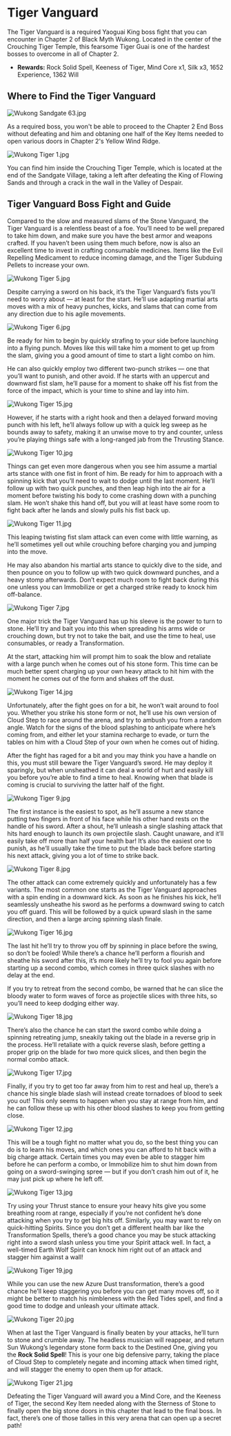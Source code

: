 # Tiger Vanguard

The Tiger Vanguard is a required Yaoguai King boss fight that you can encounter in Chapter 2 of Black Myth Wukong. Located in the center of the Crouching Tiger Temple, this fearsome Tiger Guai is one of the hardest bosses to overcome in all of Chapter 2. 

  * **Rewards:** Rock Solid Spell, Keeness of Tiger, Mind Core x1, Silk x3, 1652 Experience, 1362 Will

## Where to Find the Tiger Vanguard

![Wukong Sandgate 63.jpg](https://oyster.ignimgs.com/mediawiki/apis.ign.com/black-myth-wukong/5/55/Wukong_Sandgate_63.jpg)

As a required boss, you won't be able to proceed to the Chapter 2 End Boss without defeating and him and obtaning one half of the Key Items needed to open various doors in Chapter 2's Yellow Wind Ridge. 

![Wukong Tiger 1.jpg](https://oyster.ignimgs.com/mediawiki/apis.ign.com/black-myth-wukong/3/38/Wukong_Tiger_1.jpg)

You can find him inside the Crouching Tiger Temple, which is located at the end of the Sandgate Village, taking a left after defeating the King of Flowing Sands and through a crack in the wall in the Valley of Despair. 

## Tiger Vanguard Boss Fight and Guide

Compared to the slow and measured slams of the Stone Vanguard, the Tiger Vanguard is a relentless beast of a foe. You’ll need to be well prepared to take him down, and make sure you have the best armor and weapons crafted. If you haven’t been using them much before, now is also an excellent time to invest in crafting consumable medicines. Items like the Evil Repelling Medicament to reduce incoming damage, and the Tiger Subduing Pellets to increase your own. 

![Wukong Tiger 5.jpg](https://oyster.ignimgs.com/mediawiki/apis.ign.com/black-myth-wukong/e/ec/Wukong_Tiger_5.jpg)

Despite carrying a sword on his back, it’s the Tiger Vanguard’s fists you’ll need to worry about — at least for the start. He’ll use adapting martial arts moves with a mix of heavy punches, kicks, and slams that can come from any direction due to his agile movements. 

![Wukong Tiger 6.jpg](https://oyster.ignimgs.com/mediawiki/apis.ign.com/black-myth-wukong/0/02/Wukong_Tiger_6.jpg)

Be ready for him to begin by quickly strafing to your side before launching into a flying punch. Moves like this will take him a moment to get up from the slam, giving you a good amount of time to start a light combo on him. 

He can also quickly employ two different two-punch strikes — one that you’ll want to punish, and other avoid. If he starts with an uppercut and downward fist slam, he’ll pause for a moment to shake off his fist from the force of the impact, which is your time to shine and lay into him. 

![Wukong Tiger 15.jpg](https://oyster.ignimgs.com/mediawiki/apis.ign.com/black-myth-wukong/6/67/Wukong_Tiger_15.jpg)

However, if he starts with a right hook and then a delayed forward moving punch with his left, he’ll always follow up with a quick leg sweep as he bounds away to safety, making it an unwise move to try and counter, unless you’re playing things safe with a long-ranged jab from the Thrusting Stance. 

![Wukong Tiger 10.jpg](https://oyster.ignimgs.com/mediawiki/apis.ign.com/black-myth-wukong/7/76/Wukong_Tiger_10.jpg)

Things can get even more dangerous when you see him assume a martial arts stance with one fist in front of him. Be ready for him to approach with a spinning kick that you’ll need to wait to dodge until the last moment. He’ll follow up with two quick punches, and then leap high into the air for a moment before twisting his body to come crashing down with a punching slam. He won’t shake this hand off, but you will at least have some room to fight back after he lands and slowly pulls his fist back up. 

![Wukong Tiger 11.jpg](https://oyster.ignimgs.com/mediawiki/apis.ign.com/black-myth-wukong/9/95/Wukong_Tiger_11.jpg)

This leaping twisting fist slam attack can even come with little warning, as he’ll sometimes yell out while crouching before charging you and jumping into the move. 

He may also abandon his martial arts stance to quickly dive to the side, and then pounce on you to follow up with two quick downward punches, and a heavy stomp afterwards. Don’t expect much room to fight back during this one unless you can Immobilize or get a charged strike ready to knock him off-balance. 

![Wukong Tiger 7.jpg](https://oyster.ignimgs.com/mediawiki/apis.ign.com/black-myth-wukong/c/cb/Wukong_Tiger_7.jpg)

One major trick the Tiger Vanguard has up his sleeve is the power to turn to stone. He’ll try and bait you into this when spreading his arms wide or crouching down, but try not to take the bait, and use the time to heal, use consumables, or ready a Transformation. 

At the start, attacking him will prompt him to soak the blow and retaliate with a large punch when he comes out of his stone form. This time can be much better spent charging up your own heavy attack to hit him with the moment he comes out of the form and shakes off the dust. 

![Wukong Tiger 14.jpg](https://oyster.ignimgs.com/mediawiki/apis.ign.com/black-myth-wukong/7/78/Wukong_Tiger_14.jpg)

Unfortunately, after the fight goes on for a bit, he won’t wait around to fool you. Whether you strike his stone form or not, he’ll use his own version of Cloud Step to race around the arena, and try to ambush you from a random angle. Watch for the signs of the blood splashing to anticipate where he’s coming from, and either let your stamina recharge to evade, or turn the tables on him with a Cloud Step of your own when he comes out of hiding. 

After the fight has raged for a bit and you may think you have a handle on this, you must still beware the Tiger Vanguard’s sword. He may deploy it sparingly, but when unsheathed it can deal a world of hurt and easily kill you before you’re able to find a time to heal. Knowing when that blade is coming is crucial to surviving the latter half of the fight. 

![Wukong Tiger 9.jpg](https://oyster.ignimgs.com/mediawiki/apis.ign.com/black-myth-wukong/3/33/Wukong_Tiger_9.jpg)

The first instance is the easiest to spot, as he’ll assume a new stance putting two fingers in front of his face while his other hand rests on the handle of his sword. After a shout, he’ll unleash a single slashing attack that hits hard enough to launch its own projectile slash. Caught unaware, and it’ll easily take off more than half your health bar! It’s also the easiest one to punish, as he’ll usually take the time to put the blade back before starting his next attack, giving you a lot of time to strike back. 

![Wukong Tiger 8.jpg](https://oyster.ignimgs.com/mediawiki/apis.ign.com/black-myth-wukong/0/05/Wukong_Tiger_8.jpg)

The other attack can come extremely quickly and unfortunately has a few variants. The most common one starts as the Tiger Vanguard approaches with a spin ending in a downward kick. As soon as he finishes his kick, he’ll seamlessly unsheathe his sword as he performs a downward swing to catch you off guard. This will be followed by a quick upward slash in the same direction, and then a large arcing spinning slash finale. 

![Wukong Tiger 16.jpg](https://oyster.ignimgs.com/mediawiki/apis.ign.com/black-myth-wukong/7/79/Wukong_Tiger_16.jpg)

The last hit he’ll try to throw you off by spinning in place before the swing, so don’t be fooled! While there’s a chance he’ll perform a flourish and sheathe his sword after this, it’s more likely he’ll try to fool you again before starting up a second combo, which comes in three quick slashes with no delay at the end. 

If you try to retreat from the second combo, be warned that he can slice the bloody water to form waves of force as projectile slices with three hits, so you’ll need to keep dodging either way. 

![Wukong Tiger 18.jpg](https://oyster.ignimgs.com/mediawiki/apis.ign.com/black-myth-wukong/3/31/Wukong_Tiger_18.jpg)

There’s also the chance he can start the sword combo while doing a spinning retreating jump, sneakily taking out the blade in a reverse grip in the process. He’ll retaliate with a quick reverse slash, before getting a proper grip on the blade for two more quick slices, and then begin the normal combo attack. 

![Wukong Tiger 17.jpg](https://oyster.ignimgs.com/mediawiki/apis.ign.com/black-myth-wukong/a/a5/Wukong_Tiger_17.jpg)

Finally, if you try to get too far away from him to rest and heal up, there’s a chance his single blade slash will instead create tornadoes of blood to seek you out! This only seems to happen when you stay at range from him, and he can follow these up with his other blood slashes to keep you from getting close. 

![Wukong Tiger 12.jpg](https://oyster.ignimgs.com/mediawiki/apis.ign.com/black-myth-wukong/6/64/Wukong_Tiger_12.jpg)

This will be a tough fight no matter what you do, so the best thing you can do is to learn his moves, and which ones you can afford to hit back with a big charge attack. Certain times you may even be able to stagger him before he can perform a combo, or Immobilize him to shut him down from going on a sword-swinging spree — but if you don’t crash him out of it, he may just pick up where he left off. 

![Wukong Tiger 13.jpg](https://oyster.ignimgs.com/mediawiki/apis.ign.com/black-myth-wukong/c/c7/Wukong_Tiger_13.jpg)

Try using your Thrust stance to ensure your heavy hits give you some breathing room at range, especially if you’re not confident he’s done attacking when you try to get big hits off. Similarly, you may want to rely on quick-hitting Spirits. Since you don’t get a different health bar like the Transformation Spells, there’s a good chance you may be stuck attacking right into a sword slash unless you time your Spirit attack well. In fact, a well-timed Earth Wolf Spirit can knock him right out of an attack and stagger him against a wall! 

![Wukong Tiger 19.jpg](https://oyster.ignimgs.com/mediawiki/apis.ign.com/black-myth-wukong/d/db/Wukong_Tiger_19.jpg)

While you can use the new Azure Dust transformation, there’s a good chance he’ll keep staggering you before you can get many moves off, so it might be better to match his nimbleness with the Red Tides spell, and find a good time to dodge and unleash your ultimate attack. 

![Wukong Tiger 20.jpg](https://oyster.ignimgs.com/mediawiki/apis.ign.com/black-myth-wukong/b/bc/Wukong_Tiger_20.jpg)

When at last the Tiger Vanguard is finally beaten by your attacks, he’ll turn to stone and crumble away. The headless musician will reappear, and return Sun Wukong’s legendary stone form back to the Destined One, giving you the **Rock Solid Spell**! This is your one big defensive parry, taking the place of Cloud Step to completely negate and incoming attack when timed right, and will stagger the enemy to open them up for attack. 

![Wukong Tiger 21.jpg](https://oyster.ignimgs.com/mediawiki/apis.ign.com/black-myth-wukong/5/59/Wukong_Tiger_21.jpg)

Defeating the Tiger Vanguard will award you a Mind Core, and the Keeness of Tiger, the second Key Item needed along with the Sterness of Stone to finally open the big stone doors in this chapter that lead to the final boss. In fact, there’s one of those tallies in this very arena that can open up a secret path! 
